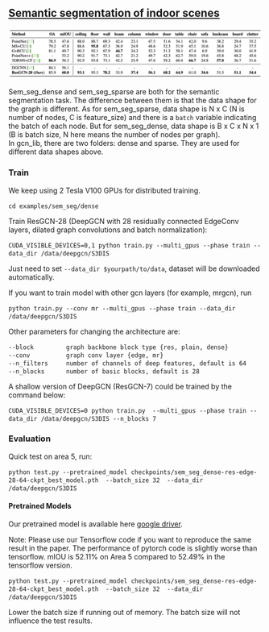 ## [Semantic segmentation of indoor scenes](https://arxiv.org/pdf/1904.03751.pdf)

<p align="center">
  <img src='../../misc/sem_seg_s3dis.png' width=800>  
</p>


Sem_seg_dense and sem_seg_sparse are both for the semantic segmentation task. 
The difference between them is that the data shape for the graph is different. 
As for sem_seg_sparse, data shape is N x C (N is number of nodes, C is feature_size) and there is a `batch` variable indicating the batch of each node. 
But for sem_seg_dense, data shape is B x C x N x 1 (B is batch size, N here means the number of nodes per graph).  
In gcn_lib, there are two folders: dense and sparse. They are used for different data shapes above.


### Train
We keep using 2 Tesla V100 GPUs for distributed training. 
``` 
cd examples/sem_seg/dense
```

Train ResGCN-28 (DeepGCN with 28 residually connected EdgeConv layers, dilated graph convolutions and batch normalization):
```
CUDA_VISIBLE_DEVICES=0,1 python train.py --multi_gpus --phase train --data_dir /data/deepgcn/S3DIS
```
Just need to set `--data_dir $yourpath/to/data`, dataset will be downloaded automatically. 

If you want to train model with other gcn layers (for example, mrgcn), run
```
python train.py --conv mr --multi_gpus --phase train --data_dir /data/deepgcn/S3DIS 
```
Other parameters for changing the architecture are:
```
--block         graph backbone block type {res, plain, dense}
--conv          graph conv layer {edge, mr}
--n_filters     number of channels of deep features, default is 64
--n_blocks      number of basic blocks, default is 28
```

A shallow version of DeepGCN (ResGCN-7) could be trained by the command below:
```
CUDA_VISIBLE_DEVICES=0 python train.py  --multi_gpus --phase train --data_dir /data/deepgcn/S3DIS --n_blocks 7
```


### Evaluation
Quick test on area 5, run:

```
python test.py --pretrained_model checkpoints/sem_seg_dense-res-edge-28-64-ckpt_best_model.pth  --batch_size 32  --data_dir /data/deepgcn/S3DIS 
```
 
#### Pretrained Models
Our pretrained model is available here [google driver](https://drive.google.com/open?id=1iAJbHqiNwc4nJlP67sp1xLkl5EtC4PU_).

Note: Please use our Tensorflow code if you want to reproduce the same result in the paper. 
The performance of pytorch code is slightly worse than tensorflow. mIOU is 52.11% on Area 5 compared to 52.49% in the tensorflow version.
```
python test.py --pretrained_model checkpoints/sem_seg_dense-res-edge-28-64-ckpt_best_model.pth  --batch_size 32  --data_dir /data/deepgcn/S3DIS
```
Lower the batch size if running out of memory. The batch size will not influence the test results.

